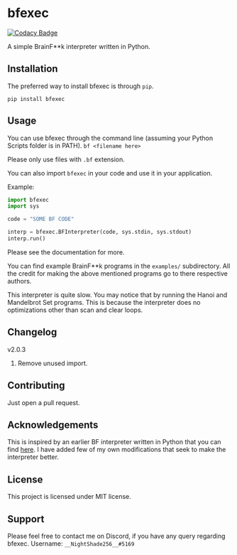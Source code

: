 # bfexec

[![Codacy Badge](https://api.codacy.com/project/badge/Grade/97d726aca2da45709e8ec6c2375ecc44)](https://www.codacy.com/manual/anishjewalikar/bfexec?utm_source=github.com&amp;utm_medium=referral&amp;utm_content=NightShade256/bfexec&amp;utm_campaign=Badge_Grade)

A simple BrainF**k interpreter written in Python.

## Installation

The preferred way to install bfexec is through `pip`.

`pip install bfexec`

## Usage

You can use bfexec through the command line (assuming your Python Scripts folder is in PATH).
`bf <filename here>`

Please only use files with `.bf` extension.

You can also import `bfexec` in your code and use it in your application.

Example:

```python
import bfexec
import sys

code = "SOME BF CODE"

interp = bfexec.BFInterpreter(code, sys.stdin, sys.stdout)
interp.run()
```

Please see the documentation for more.

You can find example BrainF**k programs in the `examples/` subdirectory.
All the credit for making the above mentioned programs go to there respective authors.

This interpreter is quite slow. You may notice that by running the Hanoi and Mandelbrot Set programs.
This is because the interpreter does no optimizations other than scan and clear loops.

## Changelog

v2.0.3

1. Remove unused import.

## Contributing

Just open a pull request.

## Acknowledgements

This is inspired by an earlier BF interpreter written in Python that you can find [here](https://github.com/Shubbler/PyFuck).
I have added few of my own modifications that seek to make the interpreter better.

## License

This project is licensed under MIT license.

## Support

Please feel free to contact me on Discord, if you have any query regarding bfexec.
Username: `__NightShade256__#5169`
